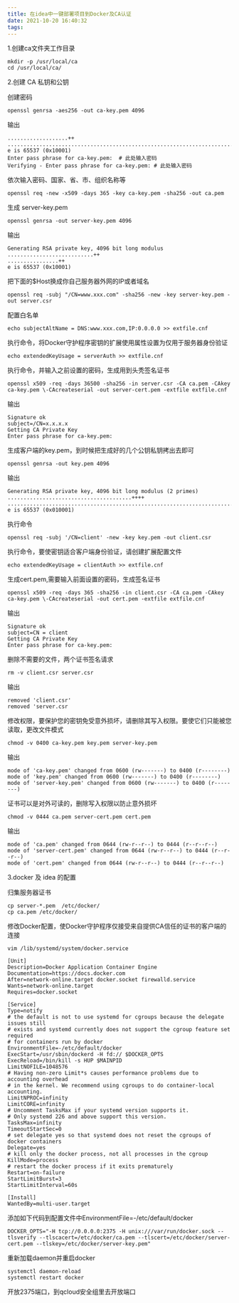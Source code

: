 ```yaml
---
title: 在idea中一键部署项目到Docker及CA认证
date: 2021-10-20 16:40:32
tags:
---
```


1.创建ca文件夹工作目录

```
mkdir -p /usr/local/ca
cd /usr/local/ca/
```

2.创建 CA 私钥和公钥

创建密码

```
openssl genrsa -aes256 -out ca-key.pem 4096
```



输出

```
...................++
.................................................................................................++
e is 65537 (0x10001)
Enter pass phrase for ca-key.pem:  # 此处输入密码
Verifying - Enter pass phrase for ca-key.pem: # 此处输入密码
```

依次输入密码、国家、省、市、组织名称等

```
openssl req -new -x509 -days 365 -key ca-key.pem -sha256 -out ca.pem
```

生成 server-key.pem

```
openssl genrsa -out server-key.pem 4096
```

输出

```
Generating RSA private key, 4096 bit long modulus
...........................++
................++
e is 65537 (0x10001)
```

把下面的$Host换成你自己服务器外网的IP或者域名

```
openssl req -subj "/CN=www.xxx.com" -sha256 -new -key server-key.pem -out server.csr
```

配置白名单

```
echo subjectAltName = DNS:www.xxx.com,IP:0.0.0.0 >> extfile.cnf
```

执行命令，将Docker守护程序密钥的扩展使用属性设置为仅用于服务器身份验证

```
echo extendedKeyUsage = serverAuth >> extfile.cnf
```

执行命令，并输入之前设置的密码，生成用到头秃签名证书

```
openssl x509 -req -days 36500 -sha256 -in server.csr -CA ca.pem -CAkey ca-key.pem \-CAcreateserial -out server-cert.pem -extfile extfile.cnf
```

输出

```
Signature ok
subject=/CN=x.x.x.x
Getting CA Private Key
Enter pass phrase for ca-key.pem: 
```

生成客户端的key.pem，到时候把生成好的几个公钥私钥拷出去即可

```
openssl genrsa -out key.pem 4096
```

输出

```
Generating RSA private key, 4096 bit long modulus (2 primes)
.......................................++++
...............................................................................................................................++++
e is 65537 (0x010001)
```

执行命令

```
openssl req -subj '/CN=client' -new -key key.pem -out client.csr
```

执行命令，要使密钥适合客户端身份验证，请创建扩展配置文件

```
echo extendedKeyUsage = clientAuth >> extfile.cnf
```

生成cert.pem,需要输入前面设置的密码，生成签名证书

```
openssl x509 -req -days 365 -sha256 -in client.csr -CA ca.pem -CAkey ca-key.pem \-CAcreateserial -out cert.pem -extfile extfile.cnf
```

输出

```
Signature ok
subject=CN = client
Getting CA Private Key
Enter pass phrase for ca-key.pem:
```

删除不需要的文件，两个证书签名请求

```
rm -v client.csr server.csr
```

输出

```
removed 'client.csr'
removed 'server.csr
```

修改权限，要保护您的密钥免受意外损坏，请删除其写入权限。要使它们只能被您读取，更改文件模式

```
chmod -v 0400 ca-key.pem key.pem server-key.pem
```

输出

```
mode of 'ca-key.pem' changed from 0600 (rw-------) to 0400 (r--------)
mode of 'key.pem' changed from 0600 (rw-------) to 0400 (r--------)
mode of 'server-key.pem' changed from 0600 (rw-------) to 0400 (r--------)
```

证书可以是对外可读的，删除写入权限以防止意外损坏

```
chmod -v 0444 ca.pem server-cert.pem cert.pem
```

输出

```
mode of 'ca.pem' changed from 0644 (rw-r--r--) to 0444 (r--r--r--)
mode of 'server-cert.pem' changed from 0644 (rw-r--r--) to 0444 (r--r--r--)
mode of 'cert.pem' changed from 0644 (rw-r--r--) to 0444 (r--r--r--)
```

3.docker 及 idea 的配置

归集服务器证书

```
cp server-*.pem  /etc/docker/
cp ca.pem /etc/docker/
```

修改Docker配置，使Docker守护程序仅接受来自提供CA信任的证书的客户端的连接

```
vim /lib/systemd/system/docker.service
```

```
[Unit]
Description=Docker Application Container Engine
Documentation=https://docs.docker.com
After=network-online.target docker.socket firewalld.service
Wants=network-online.target
Requires=docker.socket

[Service]
Type=notify
# the default is not to use systemd for cgroups because the delegate issues still
# exists and systemd currently does not support the cgroup feature set required
# for containers run by docker
EnvironmentFile=-/etc/default/docker
ExecStart=/usr/sbin/dockerd -H fd:// $DOCKER_OPTS
ExecReload=/bin/kill -s HUP $MAINPID
LimitNOFILE=1048576
# Having non-zero Limit*s causes performance problems due to accounting overhead
# in the kernel. We recommend using cgroups to do container-local accounting.
LimitNPROC=infinity
LimitCORE=infinity
# Uncomment TasksMax if your systemd version supports it.
# Only systemd 226 and above support this version.
TasksMax=infinity
TimeoutStartSec=0
# set delegate yes so that systemd does not reset the cgroups of docker containers
Delegate=yes
# kill only the docker process, not all processes in the cgroup
KillMode=process
# restart the docker process if it exits prematurely
Restart=on-failure
StartLimitBurst=3
StartLimitInterval=60s

[Install]
WantedBy=multi-user.target
```

添加如下代码到配置文件中EnvironmentFile=-/etc/default/docker

```
DOCKER_OPTS="-H tcp://0.0.0.0:2375 -H unix:///var/run/docker.sock --tlsverify --tlscacert=/etc/docker/ca.pem --tlscert=/etc/docker/server-cert.pem --tlskey=/etc/docker/server-key.pem"
```

重新加载daemon并重启docker

```
systemctl daemon-reload 
systemctl restart docker
```

开放2375端口，到qcloud安全组里去开放端口

​      


